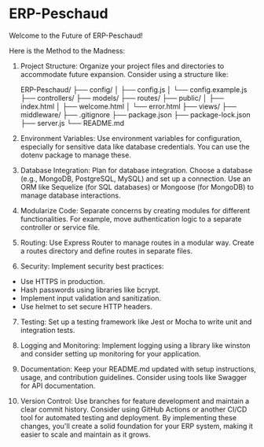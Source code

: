 # ERP-Peschaud

Welcome to the Future of ERP-Peschaud!



Here is the Method to the Madness: 

1. Project Structure: Organize your project files and directories to accommodate future expansion. Consider using a structure like:

    ERP-Peschaud/
    ├── config/
    │   ├── config.js
    │   └── config.example.js
    ├── controllers/
    ├── models/
    ├── routes/
    ├── public/
    │   ├── index.html
    │   ├── welcome.html
    │   └── error.html
    ├── views/
    ├── middleware/
    ├── .gitignore
    ├── package.json
    ├── package-lock.json
    ├── server.js
    └── README.md


2. Environment Variables: Use environment variables for configuration, especially for sensitive data like database credentials. You can use the dotenv package to manage these.





3. Database Integration: Plan for database integration. Choose a database (e.g., MongoDB, PostgreSQL, MySQL) and set up a connection. Use an ORM like Sequelize (for SQL databases) or Mongoose (for MongoDB) to manage database interactions.
4. Modularize Code: Separate concerns by creating modules for different functionalities. For example, move authentication logic to a separate controller or service file.
5. Routing: Use Express Router to manage routes in a modular way. Create a routes directory and define routes in separate files.

6. Security: Implement security best practices:
-  Use HTTPS in production.
- Hash passwords using libraries like bcrypt.
- Implement input validation and sanitization.
- Use helmet to set secure HTTP headers.

7. Testing: Set up a testing framework like Jest or Mocha to write unit and integration tests.

8. Logging and Monitoring: Implement logging using a library like winston and consider setting up monitoring for your application.

9. Documentation: Keep your README.md updated with setup instructions, usage, and contribution guidelines. Consider using tools like Swagger for API documentation.

10. Version Control: Use branches for feature development and maintain a clear commit history. Consider using GitHub Actions or another CI/CD tool for automated testing and deployment.
By implementing these changes, you'll create a solid foundation for your ERP system, making it easier to scale and maintain as it grows.